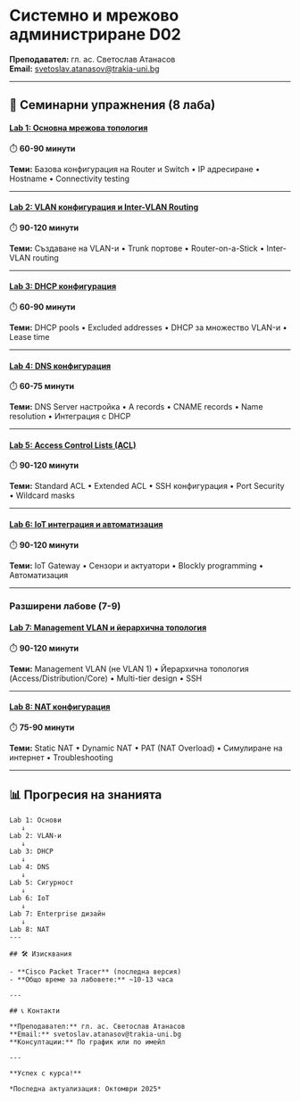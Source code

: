 # Системно и мрежово администриране D02

**Преподавател:** гл. ас. Светослав Атанасов  
**Email:** svetoslav.atanasov@trakia-uni.bg

---

## 🧪 Семинарни упражнения (8 лаба)

#### [Lab 1: Основна мрежова топология](D02/Lab1_Basic_Network.md)
⏱️ **60-90 минути**

**Теми:** Базова конфигурация на Router и Switch • IP адресиране • Hostname • Connectivity testing

---

#### [Lab 2: VLAN конфигурация и Inter-VLAN Routing](D02/Lab2_VLANs_InterVLAN.md)
⏱️ **90-120 минути**

**Теми:** Създаване на VLAN-и • Trunk портове • Router-on-a-Stick • Inter-VLAN routing

---

#### [Lab 3: DHCP конфигурация](D02/Lab3_DHCP.md)
⏱️ **60-90 минути**

**Теми:** DHCP pools • Excluded addresses • DHCP за множество VLAN-и • Lease time

---

#### [Lab 4: DNS конфигурация](D02/Lab4_DNS.md)
⏱️ **60-75 минути**

**Теми:** DNS Server настройка • A records • CNAME records • Name resolution • Интеграция с DHCP

---

#### [Lab 5: Access Control Lists (ACL)](D02/Lab5_ACL.md)
⏱️ **90-120 минути**

**Теми:** Standard ACL • Extended ACL • SSH конфигурация • Port Security • Wildcard masks

---

#### [Lab 6: IoT интеграция и автоматизация](D02/Lab6_IoT_Integration.md)
⏱️ **90-120 минути**

**Теми:** IoT Gateway • Сензори и актуатори • Blockly programming • Автоматизация

---

### Разширени лабове (7-9)

#### [Lab 7: Management VLAN и йерархична топология](D02/Lab7_Management_VLAN_Hierarchical.md)
⏱️ **90-120 минути**

**Теми:** Management VLAN (не VLAN 1) • Йерархична топология (Access/Distribution/Core) • Multi-tier design • SSH

---

#### [Lab 8: NAT конфигурация](D02/Lab8_NAT_Configuration.md)
⏱️ **75-90 минути**

**Теми:** Static NAT • Dynamic NAT • PAT (NAT Overload) • Симулиране на интернет • Troubleshooting

---


## 📊 Прогресия на знанията

```
Lab 1: Основи
   ↓
Lab 2: VLAN-и
   ↓
Lab 3: DHCP
   ↓
Lab 4: DNS
   ↓
Lab 5: Сигурност
   ↓
Lab 6: IoT
   ↓
Lab 7: Enterprise дизайн
   ↓
Lab 8: NAT
---

## 🛠️ Изисквания

- **Cisco Packet Tracer** (последна версия)
- **Общо време за лабовете:** ~10-13 часа

---

## 📞 Контакти

**Преподавател:** гл. ас. Светослав Атанасов  
**Email:** svetoslav.atanasov@trakia-uni.bg  
**Консултации:** По график или по имейл

---

**Успех с курса!**

*Последна актуализация: Октомври 2025*
